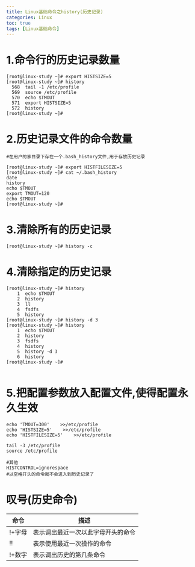 ```yaml
---
title: Linux基础命令之history(历史记录)
categories: Linux   
toc: true  
tags: [Linux基础命令]
---
```




# 1.命令行的历史记录数量
```
[root@linux-study ~]# export HISTSIZE=5
[root@linux-study ~]# history
  568  tail -1 /etc/profile
  569  source /etc/profile
  570  echo $TMOUT
  571  export HISTSIZE=5
  572  history
[root@linux-study ~]# 

```


# 2.历史记录文件的命令数量
```
#在用户的家目录下存在一个.bash_history文件,用于存放历史记录

[root@linux-study ~]# export HISTFILESIZE=5
[root@linux-study ~]# cat ~/.bash_history 
date
history
echo $TMOUT
export TMOUT=120
echo $TMOUT
[root@linux-study ~]# 

```

# 3.清除所有的历史记录
```
[root@linux-study ~]# history -c
```

# 4.清除指定的历史记录
```
[root@linux-study ~]# history
    1  echo $TMOUT
    2  history
    3  ll
    4  fsdfs
    5  history
[root@linux-study ~]# history -d 3
[root@linux-study ~]# history
    1  echo $TMOUT
    2  history
    3  fsdfs
    4  history
    5  history -d 3
    6  history
[root@linux-study ~]#
 
```


# 5.把配置参数放入配置文件,使得配置永久生效
```
echo 'TMOUT=300'    >>/etc/profile
echo 'HISTSIZE=5'    >>/etc/profile
echo 'HISTFILESIZE=5'    >>/etc/profile

tail -3 /etc/profile
source /etc/profile

#其他
HISTCONTROL=ignorespace   
#以空格开头的命令就不会进入到历史记录了
```



# 叹号(历史命令)
|命令|描述|
|-|-|
|!+字母|表示调出最近一次以此字母开头的命令|
|!!|表示使用最近一次操作的命令|
|!+数字|表示调出历史的第几条命令|
